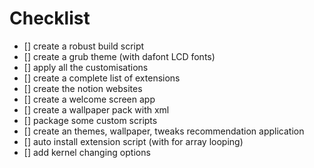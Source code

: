 # Checklist

- []  create a robust build script
- []  create a grub theme (with dafont LCD fonts)
- []  apply all the customisations
- []  create a complete list of extensions
- []  create the notion websites
- []  create a welcome screen app
- []  create a wallpaper pack with xml
- []  package some custom scripts
- []  create an themes, wallpaper, tweaks recommendation application
- []  auto install extension script (with for array looping)
- []  add kernel changing options